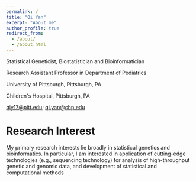 ```yaml
---
permalink: /
title: "Qi Yan"
excerpt: "About me"
author_profile: true
redirect_from: 
  - /about/
  - /about.html
---
```


Statistical Geneticist, Biostatistician and Bioinformatician

Research Assistant Professor in Department of Pediatrics

University of Pittsburgh, Pittsburgh, PA

Children's Hospital, Pittsburgh, PA

qiy17@pitt.edu; qi.yan@chp.edu

Research Interest
======
My primary research interests lie broadly in statistical genetics and bioinformatics. In particular, I am interested in application of cutting-edge technologies (e.g., sequencing technology) for analysis of high-throughput genetic and genomic data, and development of statistical and computational methods
